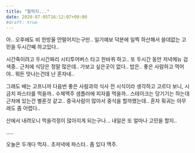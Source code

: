 ```yaml
---
title: "뭘먹지..."
date: 2020-07-05T16:12:07+09:00
#draft: true
---
```

아.. 오후에도 비 한방울 안떨어지는구만.. 일기예보 덕분에
일찍 하산해서 쓸데없는 고민을 두시간째 하고있다..

시간죽이려고 두시간짜리 시티투어버스 타고 한바퀴 하고..
또 두시간 동안 저녁메뉴
검색중.. 근처에 식당은 정말 많은데.. 가보고 싶은곳이 없다..
밥은.. 좋은 사람하고 먹어야.. 뭐든 맛나는건데 난 혼자네..

그래도 배는 고프니까 다음번 좋은 사람과의 식사 전 
시식이라 생각하고 고르다 보니,
시금치 파스타를 먹을까.. 수제맥주 샘플러에 피자를 먹을까..
스테이크는 당기기는 하는데 근처에 있는건 별론것 같고.. 
중국사람이 많아서 중식을 할까했는데..
혼자 훠궈는 아무래도 좀 어렵다..

산에서 내려오니 먹을걱정이 많아지게 되는구나... 내일은 또
얼마나 고민을 할지..

.....

오늘은 두개다 먹자.. 초저녁에 파스타.. 좀 있다 맥주.
